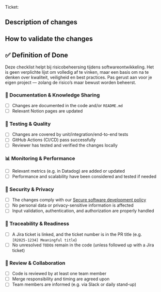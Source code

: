 Ticket: <!-- ticket link -->

## Description of changes

<!-- Replace this with a short description of the changes made, specifically focused on the choices you have made within those changes. -->

## How to validate the changes

<!-- Describe how to validate the changes that are made. -->

## ✅ Definition of Done
Deze checklist helpt bij risicobeheersing tijdens softwareontwikkeling. Het is geen verplichte lijst om volledig af te vinken, maar een basis om na te denken over kwaliteit, veiligheid en best practices. Pas gerust aan voor je eigen project — zolang de risico’s maar bewust worden beheerst.

### 📄 Documentation & Knowledge Sharing

- [ ] Changes are documented in the code and/or `README.md`
- [ ] Relevant Notion pages are updated

### 🧪 Testing & Quality

- [ ] Changes are covered by unit/integration/end-to-end tests
- [ ] GitHub Actions (CI/CD) pass successfully
- [ ] Reviewer has tested and verified the changes locally

### 📊 Monitoring & Performance

- [ ] Relevant metrics (e.g. in Datadog) are added or updated
- [ ] Performance and scalability have been considered and tested if needed

### 🔐 Security & Privacy

- [ ] The changes comply with our [Secure software development policy](https://www.notion.so/q42/12-Secure-software-development-policy-3be5262f736c4a2a854fa2543d90c8be?pvs=4)
- [ ] No personal data or privacy-sensitive information is affected
- [ ] Input validation, authentication, and authorization are properly handled

### 🧩 Traceability & Readiness

- [ ] A Jira ticket is linked, and the ticket number is in the PR title (e.g. `[R2025-1234] Meaningful title`)
- [ ] No unresolved `TODO`s remain in the code (unless followed up with a Jira ticket)

### 🤝 Review & Collaboration

- [ ] Code is reviewed by at least one team member
- [ ] Merge responsibility and timing are agreed upon
- [ ] Team members are informed (e.g. via Slack or daily stand-up)
